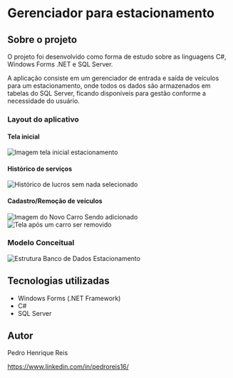 # Gerenciador para estacionamento

## Sobre o projeto
O projeto foi desenvolvido como forma de estudo sobre as linguagens C#, Windows Forms .NET e SQL Server.

A aplicação consiste em um gerenciador de entrada e saída de veículos para um estacionamento, onde todos os dados são armazenados em tabelas do SQL Server, ficando disponíveis para gestão conforme a necessidade do usuário.

### Layout do aplicativo
#### Tela inicial
![Imagem tela inicial estacionamento](https://user-images.githubusercontent.com/114626303/213771702-d82ef416-0d36-4e2d-b7c2-2cd37b2aae57.png)

#### Histórico de serviços
![Histórico de lucros sem nada selecionado](https://user-images.githubusercontent.com/114626303/213771812-21c42b3b-5657-4dde-b181-51078af8fb57.png)

#### Cadastro/Remoção de veículos
![Imagem do Novo Carro Sendo adicionado](https://user-images.githubusercontent.com/114626303/213771950-eca9803d-d8b1-4a4a-8ca6-5defe83b1cd0.png)
![Tela após um carro ser removido ](https://user-images.githubusercontent.com/114626303/213776212-5109cf29-50ee-422f-858f-e5f364a86114.png)

### Modelo Conceitual
![Estrutura Banco de Dados Estacionamento](https://user-images.githubusercontent.com/114626303/213771492-bde60947-0c2b-4ce1-aec4-9cf6282041b4.png)

## Tecnologias utilizadas
<ul>
<li>Windows Forms (.NET Framework)</li>
<li>C#</li>
<li>SQL Server</li>
</ul>

## Autor
Pedro Henrique Reis

<a href="https://www.linkedin.com/in/pedroreis16/">https://www.linkedin.com/in/pedroreis16/</a>
